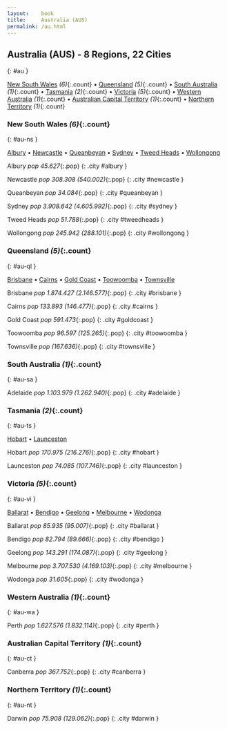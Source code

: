 ```yaml
---
layout:    book
title:     Australia (AUS)
permalink: /au.html
---
```


## Australia (AUS) - 8 Regions, 22 Cities
{: #au }


[New South Wales](#au-ns) _(6)_{:.count} • [Queensland](#au-ql) _(5)_{:.count} • [South Australia](#au-sa) _(1)_{:.count} • [Tasmania](#au-ts) _(2)_{:.count} • [Victoria](#au-vi) _(5)_{:.count} • [Western Australia](#au-wa) _(1)_{:.count} • [Australian Capital Territory](#au-ct) _(1)_{:.count} • [Northern Territory](#au-nt) _(1)_{:.count}




### New South Wales _(6)_{:.count}
{: #au-ns }


[Albury](#albury) • [Newcastle](#newcastle) • [Queanbeyan](#queanbeyan) • [Sydney](#sydney) • [Tweed Heads](#tweedheads) • [Wollongong](#wollongong)

<div class='columns2' markdown='1'>


Albury  _pop 45.627_{:.pop} {: .city #albury } <br>

Newcastle  _pop 308.308 (540.002)_{:.pop} {: .city #newcastle } <br>

Queanbeyan  _pop 34.084_{:.pop} {: .city #queanbeyan } <br>

Sydney  _pop 3.908.642 (4.605.992)_{:.pop} {: .city #sydney } <br>

Tweed Heads  _pop 51.788_{:.pop} {: .city #tweedheads } <br>

Wollongong  _pop 245.942 (288.101)_{:.pop} {: .city #wollongong } <br>

</div>



### Queensland _(5)_{:.count}
{: #au-ql }


[Brisbane](#brisbane) • [Cairns](#cairns) • [Gold Coast](#goldcoast) • [Toowoomba](#toowoomba) • [Townsville](#townsville)

<div class='columns2' markdown='1'>


Brisbane  _pop 1.874.427 (2.146.577)_{:.pop} {: .city #brisbane } <br>

Cairns  _pop 133.893 (146.477)_{:.pop} {: .city #cairns } <br>

Gold Coast  _pop 591.473_{:.pop} {: .city #goldcoast } <br>

Toowoomba  _pop 96.597 (125.265)_{:.pop} {: .city #toowoomba } <br>

Townsville  _pop (167.636)_{:.pop} {: .city #townsville } <br>

</div>



### South Australia _(1)_{:.count}
{: #au-sa }




<div class='columns2' markdown='1'>


Adelaide  _pop 1.103.979 (1.262.940)_{:.pop} {: .city #adelaide } <br>

</div>



### Tasmania _(2)_{:.count}
{: #au-ts }


[Hobart](#hobart) • [Launceston](#launceston)

<div class='columns2' markdown='1'>


Hobart  _pop 170.975 (216.276)_{:.pop} {: .city #hobart } <br>

Launceston  _pop 74.085 (107.746)_{:.pop} {: .city #launceston } <br>

</div>



### Victoria _(5)_{:.count}
{: #au-vi }


[Ballarat](#ballarat) • [Bendigo](#bendigo) • [Geelong](#geelong) • [Melbourne](#melbourne) • [Wodonga](#wodonga)

<div class='columns2' markdown='1'>


Ballarat  _pop 85.935 (95.007)_{:.pop} {: .city #ballarat } <br>

Bendigo  _pop 82.794 (89.666)_{:.pop} {: .city #bendigo } <br>

Geelong  _pop 143.291 (174.087)_{:.pop} {: .city #geelong } <br>

Melbourne  _pop 3.707.530 (4.169.103)_{:.pop} {: .city #melbourne } <br>

Wodonga  _pop 31.605_{:.pop} {: .city #wodonga } <br>

</div>



### Western Australia _(1)_{:.count}
{: #au-wa }




<div class='columns2' markdown='1'>


Perth  _pop 1.627.576 (1.832.114)_{:.pop} {: .city #perth } <br>

</div>



### Australian Capital Territory _(1)_{:.count}
{: #au-ct }




<div class='columns2' markdown='1'>


Canberra  _pop 367.752_{:.pop} {: .city #canberra } <br>

</div>



### Northern Territory _(1)_{:.count}
{: #au-nt }




<div class='columns2' markdown='1'>


Darwin  _pop 75.908 (129.062)_{:.pop} {: .city #darwin } <br>

</div>


 
